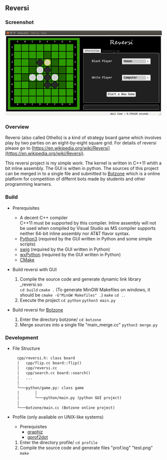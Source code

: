 ## Reversi

### Screenshot
![](./image/reversi.png)

### Overview
Reversi (also called Othello) is a kind of strategy board game which involves play by two parties on an eight-by-eight square grid. For details of reversi please go to [https://en.wikipedia.org/wiki/Reversi](https://en.wikipedia.org/wiki/Reversi).

This reversi project is my simple work. The kernel is written in C++11 whith a bit inline assembly. The GUI is witten in python. The sources of this project can be merged in to a single file and submitted to [Botzone](https://botzone.org) which is a online platform for competition of differnt bots made by students and other programming learners.

### Build

- Prerequisites
	- A decent C++ compiler  
		C++11 must be supported by this compiler. Inline assembly will not be used when compiled by Visual Studio as MS compiler supports neither 64-bit inline assembly nor AT&T flavor syntax.
	- [Python3](https://www.python.org/) (required by the GUI written in Python and some simple scripts)
	- [swig](http://swig.org/) (required by the GUI written in Python)
	- [wxPython](https://www.wxpython.org/) (required by the GUI written in Python)
	- [CMake](https://cmake.org/)

- Build reversi with GUI
	1. Compile the source code and generate dynamic link library _reversi.so  
		`cd build`
		`cmake .` (To generate MinGW Makefiles on windows, it should be `cmake -G"MinGW Makefiles" .`)
		`make`
		`cd ..`
	2. Execute the project
		`cd python`
		`python3 main.py`

- Build reversi for [Botzone](https://botzone.org)
	1. Enter the directory botzone/
		`cd botzone`
	2. Merge sources into a single file "main_merge.cc"
		`python3 merge.py`

### Development

- File Structure  

		cpp/reversi.h: class board
		│	cpp/flip.cc board::flip()
		│	cpp/reversi.cc
		│	cpp/search.cc board::search()
		│	...
		│
		└───python/game.py: class game
		│		│
		│		└───python/main.py (python GUI project)
		│
		└───botzone/main.cc (Botzone online project)

- Profile (only available on UNIX-like systems)
	- Prerequisites
		- [graphiz](https://www.graphviz.org/)
		- [gprof2dot](https://github.com/jrfonseca/gprof2dot)

	1. Enter the directory profile/
		`cd profile`
	2. Compile the source code and generate files "prof.log" "test.png"
		`make`
